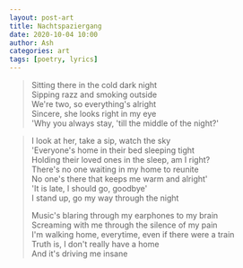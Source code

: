 ```yaml
---
layout: post-art
title: Nachtspaziergang
date: 2020-10-04 10:00
author: Ash
categories: art
tags: [poetry, lyrics]
---
```

> Sitting there in the cold dark night  
> Sipping razz and smoking outside  
> We're two, so everything's alright  
> Sincere, she looks right in my eye  
> 'Why you always stay, 'till the middle of the night?'  

<!-- more -->

> I look at her, take a sip, watch the sky  
> 'Everyone's home in their bed sleeping tight  
> Holding their loved ones in the sleep, am I right?  
> There's no one waiting in my home to reunite  
> No one's there that keeps me warm and alright'  
> 'It is late, I should go, goodbye'  
> I stand up, go my way through the night  
> 
> Music's blaring through my earphones to my brain  
> Screaming with me through the silence of my pain  
> I'm walking home, everytime, even if there were a train  
> Truth is, I don't really have a home  
> And it's driving me insane  
